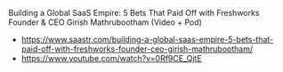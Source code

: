 Building a Global SaaS Empire: 5 Bets That Paid Off with Freshworks Founder & CEO Girish Mathrubootham (Video + Pod) 
- https://www.saastr.com/building-a-global-saas-empire-5-bets-that-paid-off-with-freshworks-founder-ceo-girish-mathrubootham/  
- https://www.youtube.com/watch?v=0Rf9CE_QjtE

